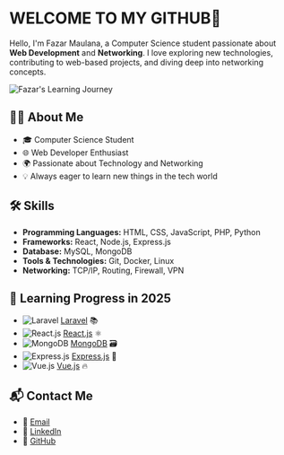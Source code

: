 # WELCOME TO MY GITHUB👋

Hello, I'm Fazar Maulana, a Computer Science student passionate about **Web Development** and **Networking**. I love exploring new technologies, contributing to web-based projects, and diving deep into networking concepts.

![Fazar's Learning Journey](img/cat.jpg)

## 👨‍💻 About Me
- 🎓 Computer Science Student
- 🌐 Web Developer Enthusiast
- 🌍 Passionate about Technology and Networking
- 💡 Always eager to learn new things in the tech world

## 🛠️ Skills
- **Programming Languages:** HTML, CSS, JavaScript, PHP, Python
- **Frameworks:** React, Node.js, Express.js
- **Database:** MySQL, MongoDB
- **Tools & Technologies:** Git, Docker, Linux
- **Networking:** TCP/IP, Routing, Firewall, VPN

## 🚀 Learning Progress in 2025
- ![Laravel](https://img.shields.io/badge/-Laravel-red?logo=laravel&logoColor=white) [Laravel](https://laravel.com) 📚
- ![React.js](https://img.shields.io/badge/-React-blue?logo=react&logoColor=white) [React.js](https://reactjs.org) ⚛️
- ![MongoDB](https://img.shields.io/badge/-MongoDB-green?logo=mongodb&logoColor=white) [MongoDB](https://www.mongodb.com) 🗃️
- ![Express.js](https://img.shields.io/badge/-Express.js-dark?logo=express&logoColor=white) [Express.js](https://expressjs.com) 🚀
- ![Vue.js](https://img.shields.io/badge/-Vue.js-brightgreen?logo=vue.js&logoColor=white) [Vue.js](https://vuejs.org) 🔥

## 📬 Contact Me
- 📧 [Email](mailto:zarmaull179@gmail.com)
- 🔗 [LinkedIn](https://www.linkedin.com/in/fazar-maulana-359a5a246/)
- 🐙 [GitHub](https://github.com/istzarmaull)